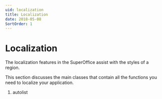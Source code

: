 ```yaml
---
uid: localization
title: Localization
date: 2018-05-08
SortOrder: 1
---
```

# Localization

The localization features in the SuperOffice assist with the styles of a region.

This section discusses the main classes that contain all the functions you need to localize your application.

1. autolist
